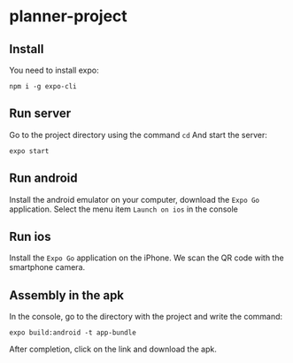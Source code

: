 # planner-project

## Install
You need to install expo:
```
npm i -g expo-cli
```

## Run server
Go to the project directory using the command `cd`
And start the server:
```
expo start
```
## Run android 
Install the android emulator on your computer, download the `Expo Go` application. Select the menu item `Launch on ios` in the console
## Run ios
Install the `Expo Go` application on the iPhone. We scan the QR code with the smartphone camera.

## Assembly in the apk
In the console, go to the directory with the project and write the command:
```
expo build:android -t app-bundle
```
After completion, click on the link and download the apk.
